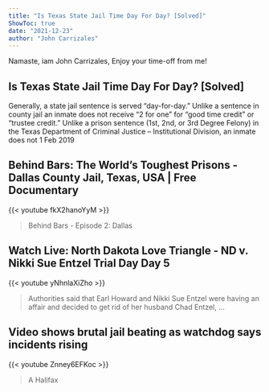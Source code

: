 ```yaml
---
title: "Is Texas State Jail Time Day For Day? [Solved]"
ShowToc: true 
date: "2021-12-23"
author: "John Carrizales" 
---
```


Namaste, iam John Carrizales, Enjoy your time-off from me!
## Is Texas State Jail Time Day For Day? [Solved]
Generally, a state jail sentence is served “day-for-day.” Unlike a sentence in county jail an inmate does not receive “2 for one” for “good time credit” or “trustee credit.” Unlike a prison sentence (1st, 2nd, or 3rd Degree Felony) in the Texas Department of Criminal Justice – Institutional Division, an inmate does not 
1 Feb 2019

## Behind Bars: The World’s Toughest Prisons - Dallas County Jail, Texas, USA | Free Documentary
{{< youtube fkX2hanoYyM >}}
>Behind Bars - Episode 2: Dallas 

## Watch Live: North Dakota Love Triangle - ND v. Nikki Sue Entzel Trial Day Day 5
{{< youtube yNhnlaXiZho >}}
>Authorities said that Earl Howard and Nikki Sue Entzel were having an affair and decided to get rid of her husband Chad Entzel, ...

## Video shows brutal jail beating as watchdog says incidents rising
{{< youtube Znney6EFKoc >}}
>A Halifax 

